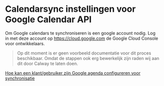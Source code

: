 # Calendarsync instellingen voor Google Calendar API
Om Google calendars te synchroniseren is een google account nodig. Log in met deze account op https://cloud.google.com de Google Cloud Console voor ontwikkelaars.

> Op dit moment is er geen voorbeeld documentatie voor dit proces beschikbaar. Omdat de stappen ook erg bewerkelijk zijn raden wij aan dit door Calway te laten doen.

[Hoe kan een klant/gebruiker zijn Google agenda configureren voor synchronisatie](customer-authorize-experience.md)